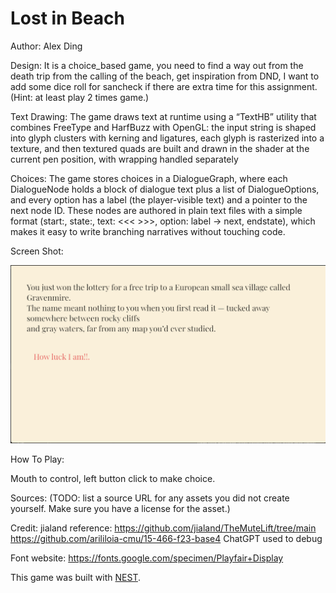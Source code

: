 # Lost in Beach

Author: Alex Ding

Design: It is a choice_based game, you need to find a way out from the death trip from the calling of the beach, get inspiration from DND, I want to add some dice roll for sancheck if there are extra time for this assignment. (Hint: at least play 2 times game.)

Text Drawing: The game draws text at runtime using a “TextHB” utility that combines FreeType and HarfBuzz with OpenGL: the input string is shaped into glyph clusters with kerning and ligatures, each glyph is rasterized into a texture, and then textured quads are built and drawn in the shader at the current pen position, with wrapping handled separately

Choices: The game stores choices in a DialogueGraph, where each DialogueNode holds a block of dialogue text plus a list of DialogueOptions, and every option has a label (the player-visible text) and a pointer to the next node ID. These nodes are authored in plain text files with a simple format (start:, state:, text: <<< >>>, option: label -> next, endstate), which makes it easy to write branching narratives without touching code.

Screen Shot:

![Screen Shot](screenshot.png)

How To Play:

Mouth to control, left button click to make choice.

Sources: (TODO: list a source URL for any assets you did not create yourself. Make sure you have a license for the asset.)

Credit: jialand
reference: 
https://github.com/jialand/TheMuteLift/tree/main
https://github.com/arililoia-cmu/15-466-f23-base4
ChatGPT used to debug

Font website: https://fonts.google.com/specimen/Playfair+Display

This game was built with [NEST](NEST.md).

